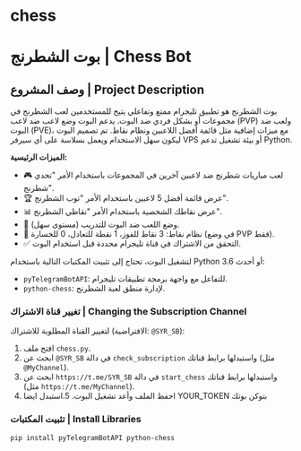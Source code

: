 # chess
# بوت الشطرنج | Chess Bot


## وصف المشروع | Project Description


بوت الشطرنج هو تطبيق تليجرام ممتع وتفاعلي يتيح للمستخدمين لعب الشطرنج في مجموعات أو بشكل فردي ضد البوت. يدعم البوت وضع لاعب ضد لاعب (PVP) ولعب ضد البوت (PVE)، مع ميزات إضافية مثل قائمة أفضل اللاعبين ونظام نقاط. تم تصميم البوت ليكون سهل الاستخدام ويعمل بسلاسة على أي سيرفر VPS أو بيئة تشغيل تدعم Python.

**الميزات الرئيسية:**
- 🎮 لعب مباريات شطرنج ضد لاعبين آخرين في المجموعات باستخدام الأمر "تحدي شطرنج".
- 🏆 عرض قائمة أفضل 5 لاعبين باستخدام الأمر "توب الشطرنج".
- 📊 عرض نقاطك الشخصية باستخدام الأمر "نقاطي الشطرنج".
- 🤖 وضع اللعب ضد البوت للتدريب (مستوى سهل).
- 📝 نظام نقاط: 3 نقاط للفوز، 1 نقطة للتعادل، 0 للخسارة (في وضع PVP فقط).
- ✅ التحقق من الاشتراك في قناة تليجرام محددة قبل استخدام البوت.

لتشغيل البوت، تحتاج إلى تثبيت المكتبات التالية باستخدام Python 3.6 أو أحدث:
- `pyTelegramBotAPI`: للتفاعل مع واجهة برمجة تطبيقات تليجرام.
- `python-chess`: لإدارة منطق لعبة الشطرنج.
### تغيير قناة الاشتراك | Changing the Subscription Channel
لتغيير القناة المطلوبة للاشتراك (الافتراضية: `@SYR_SB`):
1. افتح ملف `chess.py`.
2. ابحث عن `@SYR_SB` في دالة `check_subscription` واستبدلها برابط قناتك (مثل `@MyChannel`).
3. ابحث عن `https://t.me/SYR_SB` في دالة `start_chess` واستبدلها برابط قناتك (مثل `https://t.me/MyChannel`).
4. احفظ الملف وأعد تشغيل البوت.
5.استبدل ايضا YOUR_TOKEN بتوكن بوتك

### تثبيت المكتبات | Install Libraries
```bash
pip install pyTelegramBotAPI python-chess
